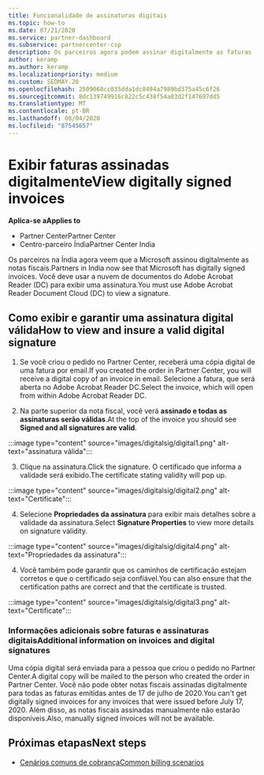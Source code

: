 ```yaml
---
title: Funcionalidade de assinaturas digitais
ms.topic: how-to
ms.date: 07/21/2020
ms.service: partner-dashboard
ms.subservice: partnercenter-csp
description: Os parceiros agora podem assinar digitalmente as faturas
author: keramp
ms.author: keramp
ms.localizationpriority: medium
ms.custom: SEOMAY.20
ms.openlocfilehash: 2509068cc035dda1dc8494a7989bd375a45c6f26
ms.sourcegitcommit: 8dc139749916c822c5c438f54a03d2f147697dd5
ms.translationtype: MT
ms.contentlocale: pt-BR
ms.lasthandoff: 08/04/2020
ms.locfileid: "87545657"
---
```

# <a name="view-digitally-signed-invoices"></a><span data-ttu-id="4d602-103">Exibir faturas assinadas digitalmente</span><span class="sxs-lookup"><span data-stu-id="4d602-103">View digitally signed invoices</span></span>

<span data-ttu-id="4d602-104">**Aplica-se a**</span><span class="sxs-lookup"><span data-stu-id="4d602-104">**Applies to**</span></span>

- <span data-ttu-id="4d602-105">Partner Center</span><span class="sxs-lookup"><span data-stu-id="4d602-105">Partner Center</span></span>
- <span data-ttu-id="4d602-106">Centro-parceiro Índia</span><span class="sxs-lookup"><span data-stu-id="4d602-106">Partner Center India</span></span>


<span data-ttu-id="4d602-107">Os parceiros na Índia agora veem que a Microsoft assinou digitalmente as notas fiscais.</span><span class="sxs-lookup"><span data-stu-id="4d602-107">Partners in India now see that Microsoft has digitally signed invoices.</span></span> <span data-ttu-id="4d602-108">Você deve usar a nuvem de documentos do Adobe Acrobat Reader (DC) para exibir uma assinatura.</span><span class="sxs-lookup"><span data-stu-id="4d602-108">You must use Adobe Acrobat Reader Document Cloud (DC) to view a signature.</span></span>

## <a name="how-to-view-and-insure-a-valid-digital-signature"></a><span data-ttu-id="4d602-109">Como exibir e garantir uma assinatura digital válida</span><span class="sxs-lookup"><span data-stu-id="4d602-109">How to view and insure a valid digital signature</span></span>


1. <span data-ttu-id="4d602-110">Se você criou o pedido no Partner Center, receberá uma cópia digital de uma fatura por email.</span><span class="sxs-lookup"><span data-stu-id="4d602-110">If you created the order in Partner Center, you will receive a digital copy of an invoice in email.</span></span> <span data-ttu-id="4d602-111">Selecione a fatura, que será aberta no Adobe Acrobat Reader DC.</span><span class="sxs-lookup"><span data-stu-id="4d602-111">Select the invoice, which will open from within Adobe Acrobat Reader DC.</span></span>


2. <span data-ttu-id="4d602-112">Na parte superior da nota fiscal, você verá **assinado e todas as assinaturas serão válidas**.</span><span class="sxs-lookup"><span data-stu-id="4d602-112">At the top of the invoice you should see **Signed and all signatures are valid**.</span></span>
 
 :::image type="content" source="images/digitalsig/digital1.png" alt-text="assinatura válida":::

3. <span data-ttu-id="4d602-114">Clique na assinatura.</span><span class="sxs-lookup"><span data-stu-id="4d602-114">Click the signature.</span></span> <span data-ttu-id="4d602-115">O certificado que informa a validade será exibido.</span><span class="sxs-lookup"><span data-stu-id="4d602-115">The certificate stating validity will pop up.</span></span>

:::image type="content" source="images/digitalsig/digital2.png" alt-text="Certificate"::: 

4. <span data-ttu-id="4d602-117">Selecione **Propriedades da assinatura** para exibir mais detalhes sobre a validade da assinatura.</span><span class="sxs-lookup"><span data-stu-id="4d602-117">Select **Signature Properties** to view more details on signature validity.</span></span>

:::image type="content" source="images/digitalsig/digital4.png" alt-text="Propriedades da assinatura"::: 

4. <span data-ttu-id="4d602-119">Você também pode garantir que os caminhos de certificação estejam corretos e que o certificado seja confiável.</span><span class="sxs-lookup"><span data-stu-id="4d602-119">You can also ensure that the certification paths are correct and that the certificate is trusted.</span></span>

 :::image type="content" source="images/digitalsig/digital3.png" alt-text="Certificate":::

### <a name="additional-information-on-invoices-and-digital-signatures"></a><span data-ttu-id="4d602-121">Informações adicionais sobre faturas e assinaturas digitais</span><span class="sxs-lookup"><span data-stu-id="4d602-121">Additional information on invoices and digital signatures</span></span>

<span data-ttu-id="4d602-122">Uma cópia digital será enviada para a pessoa que criou o pedido no Partner Center.</span><span class="sxs-lookup"><span data-stu-id="4d602-122">A digital copy will be mailed to the person who created the order in Partner Center.</span></span> <span data-ttu-id="4d602-123">Você não pode obter notas fiscais assinadas digitalmente para todas as faturas emitidas antes de 17 de julho de 2020.</span><span class="sxs-lookup"><span data-stu-id="4d602-123">You can't get digitally signed invoices for any invoices that were issued before July 17, 2020.</span></span> <span data-ttu-id="4d602-124">Além disso, as notas fiscais assinadas manualmente não estarão disponíveis.</span><span class="sxs-lookup"><span data-stu-id="4d602-124">Also, manually signed invoices will not be available.</span></span>

## <a name="next-steps"></a><span data-ttu-id="4d602-125">Próximas etapas</span><span class="sxs-lookup"><span data-stu-id="4d602-125">Next steps</span></span>

- [<span data-ttu-id="4d602-126">Cenários comuns de cobrança</span><span class="sxs-lookup"><span data-stu-id="4d602-126">Common billing scenarios</span></span>](common-billing-scenarios.md)